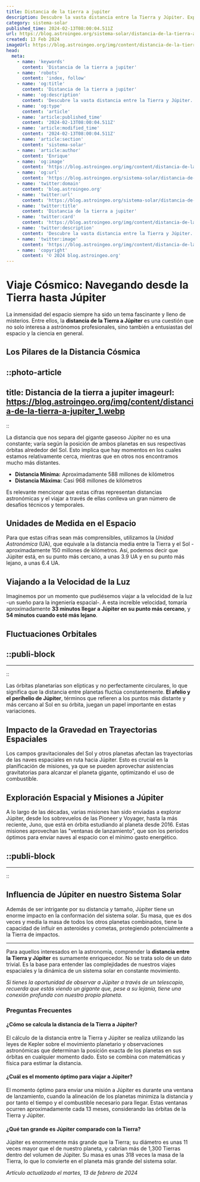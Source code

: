 ```yaml
---
title: Distancia de la tierra a jupiter
description: Descubre la vasta distancia entre la Tierra y Júpiter. Explora la magnitud espacial y los datos astronómicos más recientes. ¡Asómbrate con el cosmos!
category: sistema-solar
published_time: 2024-02-13T08:00:04.511Z
url: https://blog.astroingeo.org/sistema-solar/distancia-de-la-tierra-a-jupiter
created: 13 Feb 2024
imageUrl: https://blog.astroingeo.org/img/content/distancia-de-la-tierra-a-jupiter_1.webp
head:
  meta:
    - name: 'keywords'
      content: 'Distancia de la tierra a jupiter'
    - name: 'robots'
      content: 'index, follow'
    - name: 'og:title'
      content: 'Distancia de la tierra a jupiter'
    - name: 'og:description'
      content: 'Descubre la vasta distancia entre la Tierra y Júpiter. Explora la magnitud espacial y los datos astronómicos más recientes. ¡Asómbrate con el cosmos!'
    - name: 'og:type'
      content: 'article'
    - name: 'article:published_time'
      content: '2024-02-13T08:00:04.511Z'
    - name: 'article:modified_time'
      content: '2024-02-13T08:00:04.511Z'
    - name: 'article:section'
      content: 'sistema-solar'
    - name: 'article:author'
      content: 'Enrique'
    - name: 'og:image'
      content: 'https://blog.astroingeo.org/img/content/distancia-de-la-tierra-a-jupiter_1.webp'
    - name: 'og:url'
      content: 'https://blog.astroingeo.org/sistema-solar/distancia-de-la-tierra-a-jupiter'
    - name: 'twitter:domain'
      content: 'blog.astroingeo.org'
    - name: 'twitter:url'
      content: 'https://blog.astroingeo.org/sistema-solar/distancia-de-la-tierra-a-jupiter'
    - name: 'twitter:title'
      content: 'Distancia de la tierra a jupiter'
    - name: 'twitter:card'
      content: 'https://blog.astroingeo.org/img/content/distancia-de-la-tierra-a-jupiter_1.webp'
    - name: 'twitter:description'
      content: 'Descubre la vasta distancia entre la Tierra y Júpiter. Explora la magnitud espacial y los datos astronómicos más recientes. ¡Asómbrate con el cosmos!'
    - name: 'twitter:image'
      content: 'https://blog.astroingeo.org/img/content/distancia-de-la-tierra-a-jupiter_1.webp'
    - name: 'copyright'
      content: '© 2024 blog.astroingeo.org'
---
```

# Viaje Cósmico: Navegando desde la Tierra hasta Júpiter

La inmensidad del espacio siempre ha sido un tema fascinante y lleno de misterios. Entre ellos, la **distancia de la Tierra a Júpiter** es una cuestión que no solo interesa a astrónomos profesionales, sino también a entusiastas del espacio y la ciencia en general.

## Los Pilares de la Distancia Cósmica


::photo-article
---
title: Distancia de la tierra a jupiter
imageurl: https://blog.astroingeo.org/img/content/distancia-de-la-tierra-a-jupiter_1.webp
---
::


La distancia que nos separa del gigante gaseoso Júpiter no es una constante; varía según la posición de ambos planetas en sus respectivas órbitas alrededor del Sol. Esto implica que hay momentos en los cuales estamos relativamente cerca, mientras que en otros nos encontramos mucho más distantes.

- **Distancia Mínima:** Aproximadamente 588 millones de kilómetros
- **Distancia Máxima:** Casi 968 millones de kilómetros

Es relevante mencionar que estas cifras representan distancias astronómicas y el viajar a través de ellas conlleva un gran número de desafíos técnicos y temporales.

## Unidades de Medida en el Espacio

Para que estas cifras sean más comprensibles, utilizamos la *Unidad Astronómica* (UA), que equivale a la distancia media entre la Tierra y el Sol - aproximadamente 150 millones de kilómetros. Así, podemos decir que Júpiter está, en su punto más cercano, a unas 3.9 UA y en su punto más lejano, a unas 6.4 UA.

## Viajando a la Velocidad de la Luz

Imaginemos por un momento que pudiésemos viajar a la velocidad de la luz -un sueño para la ingeniería espacial-. A esta increíble velocidad, tomaría aproximadamente **33 minutos llegar a Júpiter en su punto más cercano**, y **54 minutos cuando esté más lejano**.

## Fluctuaciones Orbitales


  ::publi-block
  ---
  ---
  ::
  
  
Las órbitas planetarias son elípticas y no perfectamente circulares, lo que significa que la distancia entre planetas fluctúa constantemente. **El afelio y el perihelio de Júpiter**, términos que refieren a los puntos más distante y más cercano al Sol en su órbita, juegan un papel importante en estas variaciones.

## Impacto de la Gravedad en Trayectorias Espaciales

Los campos gravitacionales del Sol y otros planetas afectan las trayectorias de las naves espaciales en ruta hacia Júpiter. Esto es crucial en la planificación de misiones, ya que se pueden aprovechar asistencias gravitatorias para alcanzar el planeta gigante, optimizando el uso de combustible.

## Exploración Espacial y Misiones a Júpiter

A lo largo de las décadas, varias misiones han sido enviadas a explorar Júpiter, desde los sobrevuelos de las Pioneer y Voyager, hasta la más reciente, Juno, que está en órbita estudiando al planeta desde 2016. Estas misiones aprovechan las "ventanas de lanzamiento", que son los periodos óptimos para enviar naves al espacio con el mínimo gasto energético.


  ::publi-block
  ---
  ---
  ::
  
  
## Influencia de Júpiter en nuestro Sistema Solar

Además de ser intrigante por su distancia y tamaño, Júpiter tiene un enorme impacto en la conformación del sistema solar. Su masa, que es dos veces y media la masa de todos los otros planetas combinados, tiene la capacidad de influir en asteroides y cometas, protegiendo potencialmente a la Tierra de impactos.

---

Para aquellos interesados en la astronomía, comprender la **distancia entre la Tierra y Júpiter** es sumamente enriquecedor. No se trata solo de un dato trivial. Es la base para entender las complejidades de nuestros viajes espaciales y la dinámica de un sistema solar en constante movimiento.

*Si tienes la oportunidad de observar a Júpiter a través de un telescopio, recuerda que estás viendo un gigante que, pese a su lejanía, tiene una conexión profunda con nuestro propio planeta.*

### Preguntas Frecuentes

#### ¿Cómo se calcula la distancia de la Tierra a Júpiter?

El cálculo de la distancia entre la Tierra y Júpiter se realiza utilizando las leyes de Kepler sobre el movimiento planetario y observaciones astronómicas que determinan la posición exacta de los planetas en sus órbitas en cualquier momento dado. Esto se combina con matemáticas y física para estimar la distancia.

#### ¿Cuál es el momento óptimo para viajar a Júpiter?

El momento óptimo para enviar una misión a Júpiter es durante una ventana de lanzamiento, cuando la alineación de los planetas minimiza la distancia y por tanto el tiempo y el combustible necesario para llegar. Estas ventanas ocurren aproximadamente cada 13 meses, considerando las órbitas de la Tierra y Júpiter.

#### ¿Qué tan grande es Júpiter comparado con la Tierra?

Júpiter es enormemente más grande que la Tierra; su diámetro es unas 11 veces mayor que el de nuestro planeta, y cabrían más de 1,300 Tierras dentro del volumen de Júpiter. Su masa es unas 318 veces la masa de la Tierra, lo que lo convierte en el planeta más grande del sistema solar.

_Artículo actualizado el martes, 13 de febrero de 2024_